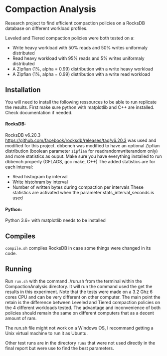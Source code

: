 # Compaction Analysis
Research project to find efficient compaction policies on a RocksDB database on different workload profiles.

Leveled and Tiered compaction policies were both tested on a:
- Write heavy workload with 50% reads and 50% writes uniformaly distributed
- Read heavy workload with 95% reads and 5% writes uniformaly distributed
- A Zipfian (1%, alpha = 0.99) distribution with a write heavy workload
- A Zipfian (1%, alpha = 0.99) distribution with a write read workload


## Installation

You will need to install the following ressources to be able to run replicate the results.
First make sure python with matplotlib and C++ are installed. Check documentation if needed.

#### RocksDB:
RocksDB v6.20.3 https://github.com/facebook/rocksdb/releases/tag/v6.20.3 was used and modified for this project.
dbbench was modified to have an optional Zipfian distribution (boolean parameter `zipfian` for readrandomwriterandom only) and more statistics as ouput.
Make sure you have everything installed to run dbbench properly (GFLAGS, gcc make, C++)
The added statistics are for each interval:
- Read histogram by interval
- Write histohram by interval
- Number of written bytes during compaction per intervals
These statistics are activated when the parameter stats_interval_seconds is used

#### Python:
Python 3.6+ with matplotlib needs to be installed

## Compiles
`compile.sh` compiles RocksDB in case some things were changed in its code.

## Running
Run `run.sh` with the command ./run.sh from the terminal within the CompactionAnalysis directory. It will run the command used the get the results in this experiment. Note that the tests were made on a 3.2 Ghz 6 cores CPU and can be very different on other computer. The main point the retain is the difference between Leveled and Tiered compaction policies on the 4 different workloads tested. The advantage and inconvenience of both policies should remain the same on different computers that as a decent amount of ram.

The run.sh file might not work on a Windows OS, I recommand getting a Unix virtual machine to run it as Ubuntu.

Other test runs are in the directory `runs` that were not used directly in the final report but were use to find the best parameters.
